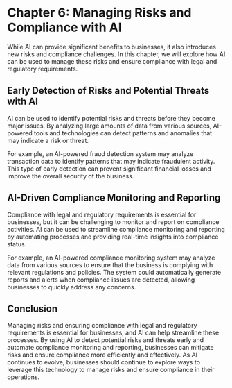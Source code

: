 Chapter 6: Managing Risks and Compliance with AI
================================================

While AI can provide significant benefits to businesses, it also introduces new risks and compliance challenges. In this chapter, we will explore how AI can be used to manage these risks and ensure compliance with legal and regulatory requirements.

Early Detection of Risks and Potential Threats with AI
------------------------------------------------------

AI can be used to identify potential risks and threats before they become major issues. By analyzing large amounts of data from various sources, AI-powered tools and technologies can detect patterns and anomalies that may indicate a risk or threat.

For example, an AI-powered fraud detection system may analyze transaction data to identify patterns that may indicate fraudulent activity. This type of early detection can prevent significant financial losses and improve the overall security of the business.

AI-Driven Compliance Monitoring and Reporting
---------------------------------------------

Compliance with legal and regulatory requirements is essential for businesses, but it can be challenging to monitor and report on compliance activities. AI can be used to streamline compliance monitoring and reporting by automating processes and providing real-time insights into compliance status.

For example, an AI-powered compliance monitoring system may analyze data from various sources to ensure that the business is complying with relevant regulations and policies. The system could automatically generate reports and alerts when compliance issues are detected, allowing businesses to quickly address any concerns.

Conclusion
----------

Managing risks and ensuring compliance with legal and regulatory requirements is essential for businesses, and AI can help streamline these processes. By using AI to detect potential risks and threats early and automate compliance monitoring and reporting, businesses can mitigate risks and ensure compliance more efficiently and effectively. As AI continues to evolve, businesses should continue to explore ways to leverage this technology to manage risks and ensure compliance in their operations.
